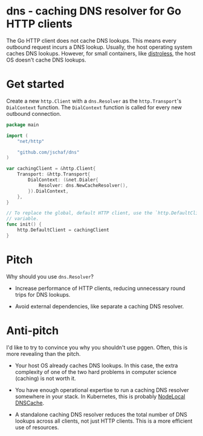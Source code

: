 # dns - caching DNS resolver for Go HTTP clients

The Go HTTP client does not cache DNS lookups. This means every outbound request
incurs a DNS lookup. Usually, the host operating system caches DNS lookups.
However, for small containers, like [distroless], the host OS doesn't cache DNS
lookups.

[distroless]: http://github.com/GoogleContainerTools/distroless

# Get started

Create a new `http.Client` with a `dns.Resolver` as the `http.Transport`'s
`DialContext` function. The `DialContext` function is called for every new
outbound connection.

```go
package main

import (
	"net/http"

	"github.com/jschaf/dns"
)

var cachingClient = &http.Client{
	Transport: &http.Transport{
		DialContext: (&net.Dialer{
			Resolver: dns.NewCacheResolver(),
		}).DialContext,
	},
}

// To replace the global, default HTTP client, use the `http.DefaultClient`
// variable.
func init() {
    http.DefaultClient = cachingClient
}

```

# Pitch

Why should you use `dns.Resolver`?

- Increase performance of HTTP clients, reducing unnecessary round trips
  for DNS lookups.

- Avoid external dependencies, like separate a caching DNS resolver.

# Anti-pitch

I'd like to try to convince you why you shouldn't use pggen. Often, this is
more revealing than the pitch.

- Your host OS already caches DNS lookups. In this case, the extra complexity
  of one of the two hard problems in computer science (caching) is not worth it.

- You have enough operational expertise to run a caching DNS resolver somewhere
  in your stack. In Kubernetes, this is probably [NodeLocal DNSCache].

- A standalone caching DNS resolver reduces the total number of DNS lookups
  across all clients, not just HTTP clients. This is a more efficient use of
  resources.

[NodeLocal DNSCache]: https://kubernetes.io/docs/tasks/administer-cluster/nodelocaldns/
